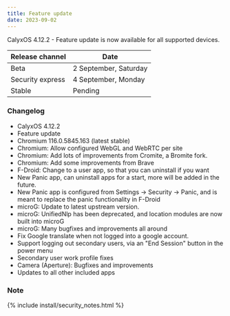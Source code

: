 ```yaml
---
title: Feature update
date: 2023-09-02
---
```


CalyxOS 4.12.2 - Feature update is now available for all supported devices.

| Release channel  | Date   |
| ---------------- | ------ |
| Beta | 2 September, Saturday |
| Security express | 4 September, Monday |
| Stable | Pending |

### Changelog
* CalyxOS 4.12.2
* Feature update
* Chromium 116.0.5845.163 (latest stable)
* Chromium: Allow configured WebGL and WebRTC per site
* Chromium: Add lots of improvements from Cromite, a Bromite fork.
* Chromium: Add some improvements from Brave
* F-Droid: Change to a user app, so that you can uninstall if you want
* New Panic app, can uninstall apps for a start, more will be added in the future.
* New Panic app is configured from Settings -> Security -> Panic, and is meant to replace the panic functionality in F-Droid
* microG: Update to latest upstream version.
* microG: UnifiedNlp has been deprecated, and location modules are now built into microG
* microG: Many bugfixes and improvements all around
* Fix Google translate when not logged into a google account.
* Support logging out secondary users, via an "End Session" button in the power menu
* Secondary user work profile fixes
* Camera (Aperture): Bugfixes and improvements
* Updates to all other included apps

### Note

{% include install/security_notes.html %}
